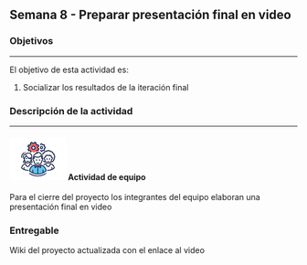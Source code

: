 ## Semana 8 - Preparar presentación final en video

### Objetivos

---

El objetivo de esta actividad es:

1. Socializar los resultados de la iteración final

### Descripción de la actividad

---

#### ![](./../../assets/images/grupo.png) Actividad de equipo

Para el cierre del proyecto los integrantes del equipo elaboran una presentación final en video

### Entregable

Wiki del proyecto actualizada con el enlace al video
